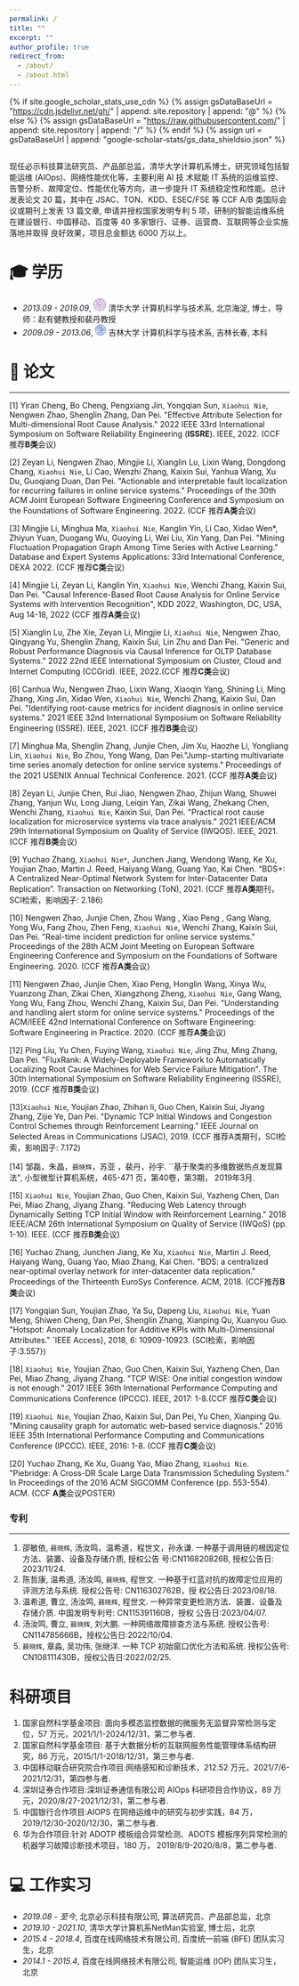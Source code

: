 ```yaml
---
permalink: /
title: ""
excerpt: ""
author_profile: true
redirect_from: 
  - /about/
  - /about.html
---
```


{% if site.google_scholar_stats_use_cdn %}
{% assign gsDataBaseUrl = "https://cdn.jsdelivr.net/gh/" | append: site.repository | append: "@" %}
{% else %}
{% assign gsDataBaseUrl = "https://raw.githubusercontent.com/" | append: site.repository | append: "/" %}
{% endif %}
{% assign url = gsDataBaseUrl | append: "google-scholar-stats/gs_data_shieldsio.json" %}

<span class='anchor' id='about-me'></span>
---
现任必示科技算法研究员、产品部总监，清华大学计算机系博士，研究领域包括智能运维 (AIOps)、网络性能优化等，主要利用 AI 技 术赋能 IT 系统的运维监控、告警分析、故障定位、性能优化等方向，进一步提升 IT 系统稳定性和性能。总计发表论文 20 篇，其中在 JSAC、TON、KDD、ESEC/FSE 等 CCF A/B 类国际会议或期刊上发表 13 篇文章, 申请并授权国家发明专利 5 项，研制的智能运维系统在建设银行、中国移动、百度等 40 多家银行、证券、运营商、互联网等企业实施落地并取得 良好效果，项目总金额达 6000 万以上。

<span class='anchor' id='-xl'></span>

# 🎓 学历
- *2013.09 - 2019.09*, <a href="https://www.tsinghua.edu.cn/"><img class="svg" src="/images/THU_logo.svg" width="23pt"></a> 清华大学 计算机科学与技术系,  北京海淀,   博士，导师：赵有健教授和裴丹教授 
- *2009.09 - 2013.06*, <a href="https://www.jlu.edu.cn/"><img class="jpeg" src="/images/JLU_logo.jpeg" width="20pt"></a> 吉林大学 计算机科学与技术系,   吉林长春,   本科
 
<span class='anchor' id='-lwzl'></span>

# 📝 论文

---
[1] Yiran Cheng, Bo Cheng, Pengxiang Jin, Yongqian Sun, `Xiaohui Nie`, Nengwen Zhao, Shenglin Zhang, Dan Pei. "Effective Attribute Selection for Multi-dimensional Root Cause Analysis." 2022 IEEE 33rd International Symposium on Software Reliability Engineering (**ISSRE**). IEEE, 2022. (CCF 推荐**B类**会议)

[2] Zeyan Li, Nengwen Zhao, Mingjie Li, Xianglin Lu, Lixin Wang, Dongdong Chang, `Xiaohui Nie`, Li Cao, Wenzhi Zhang, Kaixin Sui, Yanhua Wang, Xu Du, Guoqiang Duan, Dan Pei. "Actionable and interpretable fault localization for recurring failures in online service systems." Proceedings of the 30th ACM Joint European Software Engineering Conference and Symposium on the Foundations of Software Engineering. 2022. (CCF 推荐**A类**会议)

[3] Mingjie Li, Minghua Ma, `Xiaohui Nie`, Kanglin Yin, Li Cao, Xidao Wen*, Zhiyun Yuan, Duogang Wu, Guoying Li, Wei Liu, Xin Yang, Dan Pei. "Mining Fluctuation Propagation Graph Among Time Series with Active Learning." Database and Expert Systems Applications: 33rd International Conference, DEXA 2022. (CCF 推荐**C类**会议)

[4] Mingjie Li, Zeyan Li, Kanglin Yin, `Xiaohui Nie`, Wenchi Zhang, Kaixin Sui, Dan Pei. "Causal Inference-Based Root Cause Analysis for Online Service Systems with Intervention Recognition", KDD 2022, Washington, DC, USA, Aug 14-18, 2022 (CCF 推荐**A类**会议)

[5] Xianglin Lu, Zhe Xie, Zeyan Li, Mingjie Li, `Xiaohui Nie`, Nengwen Zhao, Qingyang Yu, Shenglin Zhang, Kaixin Sui, Lin Zhu and Dan Pei. "Generic and Robust Performance Diagnosis via Causal Inference for OLTP Database Systems." 2022 22nd IEEE International Symposium on Cluster, Cloud and Internet Computing (CCGrid). IEEE, 2022.(CCF 推荐**C类**会议)

[6] Canhua Wu, Nengwen Zhao, Lixin Wang, Xiaoqin Yang, Shining Li, Ming Zhang, Xing Jin, Xidao Wen, `Xiaohui Nie`, Wenchi Zhang, Kaixin Sui, Dan Pei. "Identifying root-cause metrics for incident diagnosis in online service systems." 2021 IEEE 32nd International Symposium on Software Reliability Engineering (ISSRE). IEEE, 2021. (CCF 推荐**B类**会议)

[7] Minghua Ma, Shenglin Zhang, Junjie Chen, Jim Xu, Haozhe Li, Yongliang Lin, `Xiaohui Nie`, Bo Zhou, Yong Wang, Dan Pei."Jump-starting multivariate time series anomaly detection for online service systems." Proceedings of the 2021 USENIX Annual Technical Conference. 2021. (CCF 推荐**A类**会议)

[8] Zeyan Li, Junjie Chen, Rui Jiao, Nengwen Zhao, Zhijun Wang, Shuwei Zhang, Yanjun Wu, Long Jiang, Leiqin Yan, Zikai Wang, Zhekang Chen, Wenchi Zhang, `Xiaohui Nie`, Kaixin Sui, Dan Pei. "Practical root cause localization for microservice systems via trace analysis." 2021 IEEE/ACM 29th International Symposium on Quality of Service (IWQOS). IEEE, 2021.(CCF 推荐**B类**会议)

[9] Yuchao Zhang, `Xiaohui Nie*`,  Junchen Jiang, Wendong Wang, Ke Xu, Youjian Zhao, Martin J. Reed, Haiyang Wang, Guang Yao, Kai Chen. “BDS+: A Centralized Near-Optimal Network System for Inter-Datacenter Data Replication”. Transaction on Networking (ToN), 2021. (CCF 推荐**A类**期刊，SCI检索，影响因子: 2.186)

[10] Nengwen Zhao, Junjie Chen, Zhou Wang , Xiao Peng , Gang Wang, Yong Wu, Fang Zhou, Zhen Feng, `Xiaohui Nie`, Wenchi Zhang, Kaixin Sui, Dan Pei. "Real-time incident prediction for online service systems." Proceedings of the 28th ACM Joint Meeting on European Software Engineering Conference and Symposium on the Foundations of Software Engineering. 2020. (CCF 推荐**A类**会议)

[11] Nengwen Zhao, Junjie Chen, Xiao Peng, Honglin Wang, Xinya Wu, Yuanzong Zhan, Zikai Chen, Xiangzhong Zheng, `Xiaohui Nie`, Gang Wang, Yong Wu, Fang Zhou, Wenchi Zhang, Kaixin Sui, Dan Pei. "Understanding and handling alert storm for online service systems." Proceedings of the ACM/IEEE 42nd International Conference on Software Engineering: Software Engineering in Practice. 2020. (CCF 推荐**A类**会议) 

[12] Ping Liu, Yu Chen, Fuying Wang, `Xiaohui Nie`, Jing Zhu, Ming Zhang,  Dan Pei. "FluxRank: A Widely-Deployable Framework to Automatically Localizing Root Cause Machines for Web Service Failure Mitigation". The 30th International Symposium on Software Reliability Engineering (ISSRE), 2019. (CCF 推荐**B类**会议)

[13]`Xiaohui Nie`, Youjian Zhao, Zhihan li, Guo Chen, Kaixin Sui, Jiyang Zhang, Zijie Ye, Dan Pei. "Dynamic TCP Initial Windows and Congestion Control Schemes through Reinforcement Learning." IEEE Journal on Selected Areas in Communications (JSAC), 2019. (CCF 推荐A类期刊，SCI检索，影响因子: 7.172)

[14] 邹磊，朱晶，`聂晓辉`，苏亚 ，裴丹，孙宇. ``基于聚类的多维数据热点发现算法", 小型微型计算机系统，465-471 页，第40卷，第3期， 2019年3月.

[15] `Xiaohui Nie`, Youjian Zhao, Guo Chen, Kaixin Sui, Yazheng Chen, Dan Pei, Miao Zhang, Jiyang Zhang. "Reducing Web Latency through Dynamically Setting TCP Initial Window with Reinforcement Learning." 2018 IEEE/ACM 26th International Symposium on Quality of Service (IWQoS) (pp. 1-10). IEEE. (CCF 推荐**B类**会议)

[16] Yuchao Zhang, Junchen Jiang, Ke Xu, `Xiaohui Nie`, Martin J. Reed, Haiyang Wang, Guang Yao, Miao Zhang, Kai Chen. "BDS: a centralized near-optimal overlay network for inter-datacenter data replication." Proceedings of the Thirteenth EuroSys Conference. ACM, 2018. (CCF推荐**B类**会议)

[17] Yongqian Sun, Youjian Zhao, Ya Su, Dapeng Liu, `Xiaohui Nie`, Yuan Meng, Shiwen Cheng, Dan Pei, Shenglin Zhang, Xianping Qu, Xuanyou Guo. "Hotspot: Anomaly Localization for Additive KPIs with Multi-Dimensional Attributes." `IEEE Access}, 2018, 6: 10909-10923. (SCI检索，影响因子:3.557})

[18] `Xiaohui Nie`, Youjian Zhao, Guo Chen, Kaixin Sui, Yazheng Chen, Dan Pei, Miao Zhang, Jiyang Zhang. "TCP WISE: One initial congestion window is not enough." 2017 IEEE 36th International Performance Computing and Communications Conference (IPCCC). IEEE, 2017: 1-8.(CCF 推荐**C类**会议)

[19] `Xiaohui Nie`, Youjian Zhao, Kaixin Sui, Dan Pei, Yu Chen, Xianping Qu. "Mining causality graph for automatic web-based service diagnosis." 2016 IEEE 35th International Performance Computing and Communications Conference (IPCCC). IEEE, 2016: 1-8. (CCF 推荐**C类**会议)

[20] Yuchao Zhang, Ke Xu, Guang Yao, Miao Zhang, `Xiaohui Nie`. "Piebridge: A Cross-DR Scale Large Data Transmission Scheduling System." In Proceedings of the 2016 ACM SIGCOMM Conference (pp. 553-554). ACM. (CCF **A类**会议POSTER)

<!-- <div class='paper-box'><div class='paper-box-image'><div><div class="badge">Int. J. Appl. Electrom. 2020</div><img src='images/ijaem2020.svg' alt="sym" width="100%"></div></div>
<div class='paper-box-text' markdown="1">

-	`Jian Tang`, Rongbiao Wang, Jikai Zhang, Yihua Kang. The influence of magnetic head’s pose on magnetic flux leakage detection. *International Journal of Applied Electromagnetics and Mechanics*. 2020, 64(1–4): 493–500. (JCR:Q4; IF:0.536)  
[[网页]](https://dx.doi.org/10.3233/JAE-209356) [[预览]](https://github.com/tangjyan/tangjyan.github.io/blob/main/pdf/TangJ-2020-The%20influence%20of%20magnetic%20head%E2%80%99s%20pose%20on%20magnetic%20flux%20leakage%20detection.pdf) [[下载]](/pdf/TangJ-2020-The%20influence%20of%20magnetic%20head%E2%80%99s%20pose%20on%20magnetic%20flux%20leakage%20detection.pdf)

</div>
</div> -->


<!-- - Bo Feng, Jianbo Wu, Hongming Tu, `Jian Tang`, Yihua Kang. A Review of Magnetic Flux Leakage Nondestructive Testing. *Materials*. 2022, 15 (20): 7362. (JCR:Q1; IF:3.748)  
[[网页]](https://dx.doi.org/10.3390/ma15207362) [[预览]](https://github.com/tangjyan/tangjyan.github.io/blob/main/pdf/FengB-2022-A%20Review%20of%20Magnetic%20Flux%20Leakage%20Nondestructive%20Testing.pdf) [[下载]](/pdf/FengB-2022-A%20Review%20of%20Magnetic%20Flux%20Leakage%20Nondestructive%20Testing.pdf) -->


### 专利
---
1. 邵敏依, `聂晓辉`, 汤汝鸣，温希道，程世文，孙永谦. 一种基于调用链的根因定位方法、装置、设备及存储介质, 授权公告 号:CN116820826B, 授权公告日: 2023/11/24.
2. 陈哲康, 温希道, 汤汝鸣, `聂晓辉`, 程世文. 一种基于红蓝对抗的故障定位应用的评测方法与系统. 授权公告号: CN116302762B，授 权公告日:2023/08/18.
3. 温希道, 曹立, 汤汝鸣, `聂晓辉`, 程世文. 一种异常变更检测方法、装置、设备及存储介质. 中国发明专利号: CN115391160B，授权 公告日:2023/04/07.
4. 汤汝鸣, 曹立, `聂晓辉`, 刘大鹏. 一种网络故障排查方法与系统. 授权公告号: CN114785666B，授权公告日:2022/10/04.
5. `聂晓辉`, 章淼, 吴功伟, 张继洋. 一种 TCP 初始窗口优化方法和系统. 授权公告号: CN108111430B，授权公告日:2022/02/25.

<!-- <span class='anchor' id='-ryjx'></span>
# 🏅 荣誉奖项
- *2021.10* 获得 清华大学优秀博士后
- *2014.10* 获得 清华大学三星奖学金
- *2012.10* 获得 国家励志奖学金 -->


<!-- <span class='anchor' id='-xshy'></span> -->

<!-- # 🏛️ 学术会议
- *2021.10*, 全国电磁无损检测技术研讨会 暨 中国机械工程学会无损检测分会电磁专业技术大会第十一届第四次全体会议, 陕西西安, 受邀报告
- *2019.09*, 第十九届国际应用电磁学与力学会议 (ISEM 2019), 江苏南京, 海报
- *2017.10*, 第六届中国国际管道会议 (CIPC 2017), 河北廊坊 -->

#  科研项目
1. 国家自然科学基金项目: 面向多模态监控数据的微服务无监督异常检测与定位，57 万元，2021/1/1-2024/12/31，第二参与者.
2. 国家自然科学基金项目: 基于大数据分析的互联网服务性能管理体系结构研究，86 万元，2015/1/1-2018/12/31，第三参与者.
3. 中国移动联合研究院合作项目:网络感知和诊断技术，212.52 万元，2021/7/6-2021/12/31，第四参与者.
4. 深圳证券合作项目:深圳证券通信有限公司 AIOps 科研项目合作协议，89 万元，2020/8/27-2021/12/31，第二参与者.
5. 中国银行合作项目:AIOPS 在网络运维中的研究与初步实践，84 万，2019/12/30-2020/12/30，第二参与者.
6. 华为合作项目:针对 ADOTP 模板组合异常检测、ADOTS 模板序列异常检测的机器学习故障诊断技术项目，180 万， 2019/8/9-2020/8/8，第二参与者.


<span class='anchor' id='-gzsx'></span>

# 💻 工作实习
- *2019.08 - 至今*, 北京必示科技有限公司, 算法研究员、产品部总监，北京
- *2019.10 - 2021.10*, 清华大学计算机系NetMan实验室, 博士后，北京
- *2015.4 - 2018.4*, 百度在线网络技术有限公司, 百度统一前端 (BFE) 团队实习生，北京
- *2014.1 - 2015.4*, 百度在线网络技术有限公司, 智能运维 (IOP) 团队实习生， 北京


